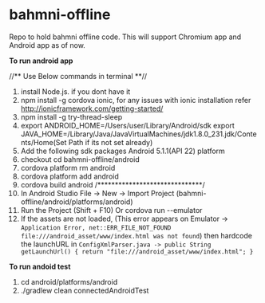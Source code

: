 # bahmni-offline
Repo to hold bahmni offline code. This will support Chromium app and Android app as of now.

**To run android app**

//** Use Below commands in terminal **//
1. install Node.js. if you dont have it
2. npm install -g cordova ionic, for any issues with ionic installation refer http://ionicframework.com/getting-started/
3. npm install -g try-thread-sleep
4. export ANDROID_HOME=/Users/user/Library/Android/sdk
   export JAVA_HOME=/Library/Java/JavaVirtualMachines/jdk1.8.0_231.jdk/Contents/Home(Set Path if its not set already)
5. Add the following sdk packages
   Android 5.1.1(API 22) platform
6. checkout cd bahmni-offline/android
7. cordova platform rm android
8. cordova platform add android
9. cordova build android
/******************************/ 
10. In Android Studio File -> New -> Import Project (bahmni-offline/android/platforms/android)
11. Run the Project (Shift + F10) Or cordova run --emulator
12. If the assets are not loaded, (This error appears on Emulator -> `Application Error, net::ERR_FILE_NOT_FOUND file:///android_asset/www/index.html was not found`) then hardcode the launchURL in 
    `ConfigXmlParser.java ->
         public String getLaunchUrl() {
        return "file:///android_asset/www/index.html";
    }`

**To run andoid test**

1. cd android/platforms/android
2. ./gradlew clean connectedAndroidTest
